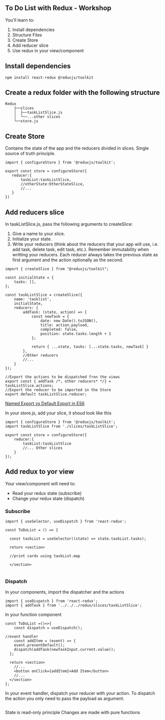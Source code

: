 ## To Do List with Redux - Workshop

You'll learn to: 

1. Install dependencies
2. Structure Files
3. Create Store
4. Add reducer slice
5. Use redux in your view/component


## Install dependencies

`npm install react-redux @reduxjs/toolkit`

## Create a redux folder with the following structure
```
Redux
    ├──slices
    │  ├──taskListSlice.js
    │  └──...other slices
    └──store.js
```


## Create Store
 Contains the state of the app and the reducers divided in slices. Single source of truth principle. 

 ```
import { configureStore } from '@reduxjs/toolkit';

export const store = configureStore({
    reducer:{
        taskList:taskListSlice,
        //otherState:OtherStateSlice,
        //...
    }
}) 
```


## Add reducers slice
In taskListSlice.js, pass the following arguments to createSlice: 
1. Give a name to your slice.
2. Initialize your state.
3. Write your reducers (think about the reducers that your app will use, i.e. add task, delete task, edit task, etc.).
    Remember immutability when writting your reducers.
    Each reducer always takes the previous state as first argument and the action optionally as the second.

```
import { createSlice } from "@reduxjs/toolkit";

const initialState = {
    tasks: [],
};

const taskListSlice = createSlice({
    name: 'tasklist',
    initialState,
    reducers: {
        addTask: (state, action) => {
            const newTask = {
                date: new Date().toJSON(),
                title: action.payload,
                completed: false,
                position: state.tasks.length + 1
            };

            return { ...state, tasks: [...state.tasks, newTask] }
        },
        //Other reducers
        //...
    }
});

//Export the actions to be dispatched fron the views
export const { addTask /*, other reducers* */} = taskListSlice.actions;
//Export the reducer to be imported in the Store
export default taskListSlice.reducer;

```

[Named Export vs Default Export in ES6](https://medium.com/@etherealm/named-export-vs-default-export-in-es6-affb483a0910)

In your store.js, add your slice, it shoud look like this
```
import { configureStore } from '@reduxjs/toolkit';
import taskListSlice from './slices/taskListSlice';

export const store = configureStore({
    reducer:{
        taskList:taskListSlice
        //... Other slices
    }
}); 

```

## Add redux to yor view

Your view/component will need to: 
- Read your redux state (subscribe)
- Change your redux state (dispatch)

### Subscribe

```
import { useSelector, useDispatch } from 'react-redux';

const ToDoList = () => {

  const taskList = useSelector((state) => state.taskList.tasks);

  return <section>
  
  //print cards using taskList.map
  
  </section>
  
```

### Dispatch

In your components, import the dispatcher and the actions
```
import { useDispatch } from 'react-redux';
import { addTask } from '../../../redux/slices/taskListSlice';
```
In your function component

```
const ToDoList =()=>{
    const dispatch = useDispatch();

//event handler
    const addItem = (event) => {
    event.preventDefault();
    dispatch(addTask(newTaskInput.current.value));
  };

  return <section>
    //...
    <button onClick={addItem}>Add Item</button>
    //...
  </section>
};
```

In your event handler, dispatch your reducer with your action. To dispatch the action you only need to pass the payload as argument.
```

```



State is read-only principle
Changes are made with pure functions
